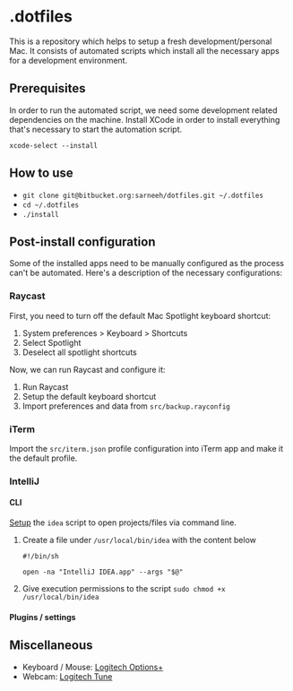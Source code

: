 # .dotfiles

This is a repository which helps to setup a fresh development/personal Mac. It consists of automated scripts which
install all the necessary apps for a development environment.

## Prerequisites

In order to run the automated script, we need some development related dependencies on the machine. Install XCode in
order to install everything that's necessary to start the automation script.

`xcode-select --install`

## How to use

- `git clone git@bitbucket.org:sarneeh/dotfiles.git ~/.dotfiles`
- `cd ~/.dotfiles`
- `./install`

## Post-install configuration

Some of the installed apps need to be manually configured as the process can't be automated. Here's a description of the
necessary configurations:

### Raycast

First, you need to turn off the default Mac Spotlight keyboard shortcut:

1. System preferences > Keyboard > Shortcuts
2. Select Spotlight
3. Deselect all spotlight shortcuts

Now, we can run Raycast and configure it:

1. Run Raycast
2. Setup the default keyboard shortcut
3. Import preferences and data from `src/backup.rayconfig`

### iTerm

Import the `src/iterm.json` profile configuration into iTerm app and make it the default profile.

### IntelliJ 

#### CLI

[Setup](https://www.jetbrains.com/help/idea/working-with-the-ide-features-from-command-line.html#9c49c588) the `idea`
script to open projects/files via command line.

1. Create a file under `/usr/local/bin/idea` with the content below
    ```shell
    #!/bin/sh
    
    open -na "IntelliJ IDEA.app" --args "$@"
    ```
2. Give execution permissions to the script `sudo chmod +x /usr/local/bin/idea`

#### Plugins / settings

## Miscellaneous

- Keyboard / Mouse: [Logitech Options+](https://www.logitech.com/pl-pl/software/logi-options-plus.html)
- Webcam: [Logitech Tune](https://www.logitech.com/pl-pl/video-collaboration/software/logi-tune-software.html)
